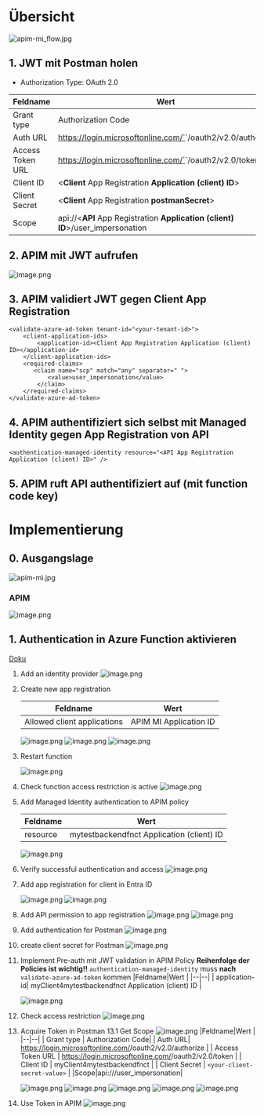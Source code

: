 # Übersicht
![apim-mi_flow.jpg](/.attachments/apim-mi_flow-03f7916d-417e-4af2-9527-371c03ae7747.jpg)

## 1. JWT mit Postman holen
- Authorization Type: OAuth 2.0

|Feldname|Wert  |
|--|--|
| Grant type | Authorization Code|
|  Auth URL| https://login.microsoftonline.com/`<your-tenant-id>`/oauth2/v2.0/authorize |
| Access Token URL | https://login.microsoftonline.com/`<your-tenant-id>`/oauth2/v2.0/token |
| Client ID | <**Client** App Registration **Application (client) ID**> |
| Client Secret | <**Client** App Registration **postmanSecret**> |
|Scope|api://<**API** App Registration **Application (client) ID**>/user_impersonation|

## 2. APIM mit JWT aufrufen
![image.png](/.attachments/image-fc2808c4-d81b-4612-801c-2836b7a343e4.png)
## 3. APIM validiert JWT gegen Client App Registration
```
<validate-azure-ad-token tenant-id="<your-tenant-id>">
    <client-application-ids>
        <application-id><Client App Registration Application (client) ID></application-id>
    </client-application-ids>
    <required-claims>
       <claim name="scp" match="any" separator=" ">
           <value>user_impersonation</value>
        </claim>
    </required-claims>
</validate-azure-ad-token>
```

## 4. APIM authentifiziert sich selbst mit Managed Identity gegen App Registration von API
```
<authentication-managed-identity resource="<API App Registration Application (client) ID>" />
```

## 5. APIM ruft API authentifiziert auf (mit function code key)

# Implementierung
## 0. Ausgangslage

![apim-mi.jpg](/.attachments/apim-mi-1489aee5-8d59-4cba-9148-75893261f83f.jpg)
### APIM
![image.png](/.attachments/image-de3450bd-3e67-4076-bbb0-7e84294e75ef.png)

## 1. Authentication in Azure Function aktivieren
[Doku](https://learn.microsoft.com/en-us/azure/app-service/configure-authentication-provider-aad?tabs=workforce-configuration#daemon-client-application-service-to-service-calls)
1. Add an identity provider ![image.png](/.attachments/image-11e9b545-390d-42e7-956b-079fd11d3d14.png)
2. Create new app registration

    |Feldname|Wert  |
    |--|--|
    |Allowed client applications  | APIM MI Application ID |


    ![image.png](/.attachments/image-7b976331-2ce3-4297-8afc-0858d9a97ee9.png)
    ![image.png](/.attachments/image-1d6aa4cf-a0d1-4ffe-a1df-63f44cd32639.png)
    ![image.png](/.attachments/image-66685b6d-3ef3-41ce-8bd4-748851672b20.png)

3. Restart function

    ![image.png](/.attachments/image-c7e74bfb-ae6b-4fba-9a9d-c1c1c5aab904.png)

4. Check function access restriction is active
![image.png](/.attachments/image-f90548f6-fec5-48f6-b97e-60219615d312.png)
5. Add Managed Identity authentication to APIM policy

    |Feldname|Wert  |
    |--|--|
    | resource  | mytestbackendfnct Application (client) ID |

    ![image.png](/.attachments/image-edf4f6aa-947f-4e5e-868d-6da302fdfea7.png)
6. Verify successful authentication and access
    ![image.png](/.attachments/image-b2901000-59f3-4e61-8884-dc1ff737af6c.png)
7. Add app registration for client in Entra ID
    
    ![image.png](/.attachments/image-dbeb447e-9901-46e7-b032-0bc792337906.png)
    ![image.png](/.attachments/image-8874dde6-a814-4a9a-a4b6-68fd3c2ddb25.png)
8. Add API permission to app registration
    ![image.png](/.attachments/image-bf4335b7-1d0c-4356-b57c-80de2cfa3290.png)
    ![image.png](/.attachments/image-f555b2b3-c353-4727-b35a-1ef20dff9f23.png)
9. Add authentication for Postman
    ![image.png](/.attachments/image-6b9a1a62-80ff-4791-a54a-6fb3919cc61d.png)
10. create client secret for Postman
    ![image.png](/.attachments/image-0fa97898-349f-4e2b-aca5-32aaf54d9ff3.png)
11. Implement Pre-auth mit JWT validation in APIM Policy
    **Reihenfolge der Policies ist wichtig!!** `authentication-managed-identity` muss **nach** `validate-azure-ad-token` kommen
    |Feldname|Wert  |
    |--|--|
    | application-id| myClient4mytestbackendfnct Application (client) ID |

    ![image.png](/.attachments/image-5cc53ed5-f504-4ad6-a5a6-df35d66fc093.png)
12. Check access restriction
    ![image.png](/.attachments/image-193f033d-35fc-4acf-8438-718a336ca2e2.png)
13. Acquire Token in Postman
    13.1 Get Scope
    ![image.png](/.attachments/image-4ddc75f2-efec-467f-8775-704ea8348ae4.png)
    |Feldname|Wert  |
    |--|--|
    | Grant type | Authorization Code|
    |  Auth URL| https://login.microsoftonline.com/<your-tenant-id>/oauth2/v2.0/authorize |
    | Access Token URL | https://login.microsoftonline.com/<your-tenant-id>/oauth2/v2.0/token |
    | Client ID | myClient4mytestbackendfnct  |
    | Client Secret | `<your-client-secret-value>` |
    |Scope|api://<mytestbackendfnct-application-id>/user_impersonation|

    ![image.png](/.attachments/image-d590c5f2-150d-4741-80d2-1486af7db99f.png)
    ![image.png](/.attachments/image-2f8147ac-fcc3-4d09-9e16-eff93acf97fd.png)
    ![image.png](/.attachments/image-6a12cb1a-465a-4a1c-af84-4272a191bc0a.png)
    ![image.png](/.attachments/image-6e848eaf-4b2c-4637-9e13-e1b9c2b5c1fa.png)
    ![image.png](/.attachments/image-ff90ab08-5732-4eed-a326-363d9a3f9671.png)

14. Use Token in APIM
    ![image.png](/.attachments/image-8d8f5ba1-21f3-4263-b6f6-65554197fb84.png)

